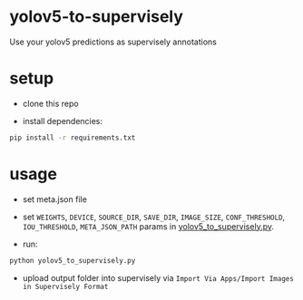 # yolov5-to-supervisely

Use your yolov5 predictions as supervisely annotations

# setup

- clone this repo

- install dependencies:

```bash
pip install -r requirements.txt
```

# usage

- set meta.json file

- set `WEIGHTS`, `DEVICE`, `SOURCE_DIR`, `SAVE_DIR`, `IMAGE_SIZE`, `CONF_THRESHOLD`, `IOU_THRESHOLD`, `META_JSON_PATH` params in  [yolov5_to_supervisely.py](yolov5_to_supervisely.py).

- run:

```bash
python yolov5_to_supervisely.py
```

- upload output folder into supervisely via `Import Via Apps/Import Images in Supervisely Format`